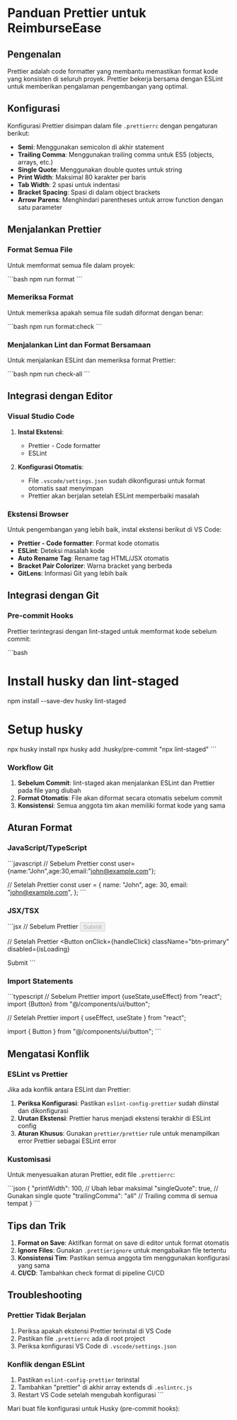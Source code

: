 # Panduan Prettier untuk ReimburseEase

## Pengenalan

Prettier adalah code formatter yang membantu memastikan format kode yang konsisten di seluruh proyek. Prettier bekerja bersama dengan ESLint untuk memberikan pengalaman pengembangan yang optimal.

## Konfigurasi

Konfigurasi Prettier disimpan dalam file `.prettierrc` dengan pengaturan berikut:

- **Semi**: Menggunakan semicolon di akhir statement
- **Trailing Comma**: Menggunakan trailing comma untuk ES5 (objects, arrays, etc.)
- **Single Quote**: Menggunakan double quotes untuk string
- **Print Width**: Maksimal 80 karakter per baris
- **Tab Width**: 2 spasi untuk indentasi
- **Bracket Spacing**: Spasi di dalam object brackets
- **Arrow Parens**: Menghindari parentheses untuk arrow function dengan satu parameter

## Menjalankan Prettier

### Format Semua File

Untuk memformat semua file dalam proyek:

\`\`\`bash
npm run format
\`\`\`

### Memeriksa Format

Untuk memeriksa apakah semua file sudah diformat dengan benar:

\`\`\`bash
npm run format:check
\`\`\`

### Menjalankan Lint dan Format Bersamaan

Untuk menjalankan ESLint dan memeriksa format Prettier:

\`\`\`bash
npm run check-all
\`\`\`

## Integrasi dengan Editor

### Visual Studio Code

1. **Instal Ekstensi**:
   - Prettier - Code formatter
   - ESLint

2. **Konfigurasi Otomatis**:
   - File `.vscode/settings.json` sudah dikonfigurasi untuk format otomatis saat menyimpan
   - Prettier akan berjalan setelah ESLint memperbaiki masalah

### Ekstensi Browser

Untuk pengembangan yang lebih baik, instal ekstensi berikut di VS Code:

- **Prettier - Code formatter**: Format kode otomatis
- **ESLint**: Deteksi masalah kode
- **Auto Rename Tag**: Rename tag HTML/JSX otomatis
- **Bracket Pair Colorizer**: Warna bracket yang berbeda
- **GitLens**: Informasi Git yang lebih baik

## Integrasi dengan Git

### Pre-commit Hooks

Prettier terintegrasi dengan lint-staged untuk memformat kode sebelum commit:

\`\`\`bash
# Install husky dan lint-staged
npm install --save-dev husky lint-staged

# Setup husky
npx husky install
npx husky add .husky/pre-commit "npx lint-staged"
\`\`\`

### Workflow Git

1. **Sebelum Commit**: lint-staged akan menjalankan ESLint dan Prettier pada file yang diubah
2. **Format Otomatis**: File akan diformat secara otomatis sebelum commit
3. **Konsistensi**: Semua anggota tim akan memiliki format kode yang sama

## Aturan Format

### JavaScript/TypeScript

\`\`\`javascript
// Sebelum Prettier
const user={name:"John",age:30,email:"john@example.com"};

// Setelah Prettier
const user = {
  name: "John",
  age: 30,
  email: "john@example.com",
};
\`\`\`

### JSX/TSX

\`\`\`jsx
// Sebelum Prettier
<Button onClick={handleClick} className="btn-primary" disabled={isLoading}>Submit</Button>

// Setelah Prettier
<Button
  onClick={handleClick}
  className="btn-primary"
  disabled={isLoading}
>
  Submit
</Button>
\`\`\`

### Import Statements

\`\`\`typescript
// Sebelum Prettier
import {useState,useEffect} from "react";
import {Button} from "@/components/ui/button";

// Setelah Prettier
import { useEffect, useState } from "react";

import { Button } from "@/components/ui/button";
\`\`\`

## Mengatasi Konflik

### ESLint vs Prettier

Jika ada konflik antara ESLint dan Prettier:

1. **Periksa Konfigurasi**: Pastikan `eslint-config-prettier` sudah diinstal dan dikonfigurasi
2. **Urutan Ekstensi**: Prettier harus menjadi ekstensi terakhir di ESLint config
3. **Aturan Khusus**: Gunakan `prettier/prettier` rule untuk menampilkan error Prettier sebagai ESLint error

### Kustomisasi

Untuk menyesuaikan aturan Prettier, edit file `.prettierrc`:

\`\`\`json
{
  "printWidth": 100,  // Ubah lebar maksimal
  "singleQuote": true,  // Gunakan single quote
  "trailingComma": "all"  // Trailing comma di semua tempat
}
\`\`\`

## Tips dan Trik

1. **Format on Save**: Aktifkan format on save di editor untuk format otomatis
2. **Ignore Files**: Gunakan `.prettierignore` untuk mengabaikan file tertentu
3. **Konsistensi Tim**: Pastikan semua anggota tim menggunakan konfigurasi yang sama
4. **CI/CD**: Tambahkan check format di pipeline CI/CD

## Troubleshooting

### Prettier Tidak Berjalan

1. Periksa apakah ekstensi Prettier terinstal di VS Code
2. Pastikan file `.prettierrc` ada di root project
3. Periksa konfigurasi VS Code di `.vscode/settings.json`

### Konflik dengan ESLint

1. Pastikan `eslint-config-prettier` terinstal
2. Tambahkan "prettier" di akhir array extends di `.eslintrc.js`
3. Restart VS Code setelah mengubah konfigurasi
\`\`\`

Mari buat file konfigurasi untuk Husky (pre-commit hooks):
